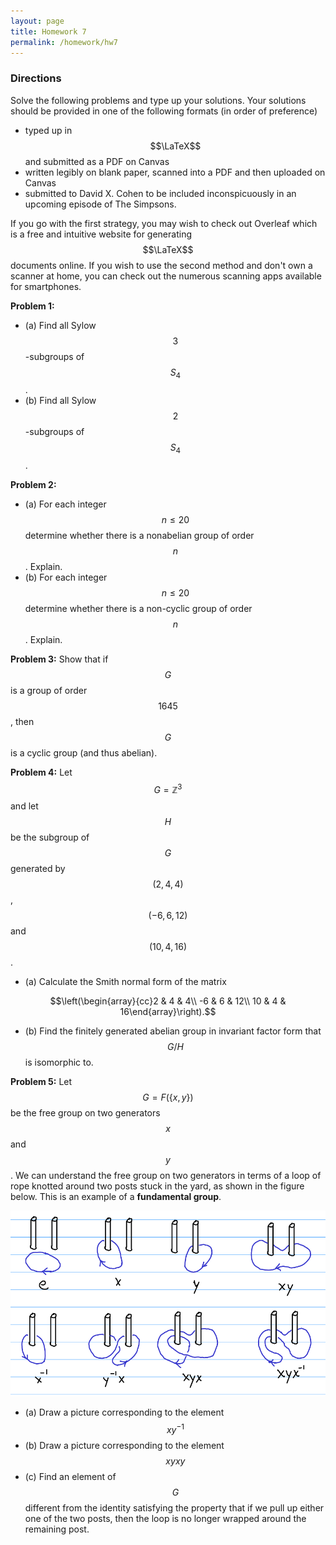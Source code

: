 ```yaml
---
layout: page
title: Homework 7
permalink: /homework/hw7
---
```


### Directions
Solve the following problems and type up your solutions.  Your solutions should be provided in one of the following formats (in order of preference)
* typed up in $$\LaTeX$$ and submitted as a PDF on Canvas
* written legibly on blank paper, scanned into a PDF and then uploaded on Canvas
* submitted to David X. Cohen to be included inconspicuously in an upcoming episode of The Simpsons.

If you go with the first strategy, you may wish to check out Overleaf which is a free and intuitive website for generating $$\LaTeX$$ documents online.
If you wish to use the second method and don't own a scanner at home, you can check out the numerous scanning apps available for smartphones.

**Problem 1:**
* (a) Find all Sylow $$3$$-subgroups of $$S_4$$.
* (b) Find all Sylow $$2$$-subgroups of $$S_4$$.

**Problem 2:**
* (a) For each integer $$n\leq 20$$ determine whether there is a nonabelian group of order $$n$$.  Explain.
* (b) For each integer $$n\leq 20$$ determine whether there is a non-cyclic group of order $$n$$.  Explain.

**Problem 3:** Show that if $$G$$ is a group of order $$1645$$, then $$G$$ is a cyclic group (and thus abelian).

**Problem 4:** Let $$G=\mathbb Z^3$$ and let $$H$$ be the subgroup of $$G$$ generated by $$(2,4,4)$$, $$(-6,6,12)$$ and $$(10,4,16)$$.
* (a) Calculate the Smith normal form of the matrix

$$\left(\begin{array}{cc}2 & 4 & 4\\ -6 & 6 & 12\\ 10 & 4 & 16\end{array}\right).$$

* (b) Find the finitely generated abelian group in invariant factor form that $$G/H$$ is isomorphic to.

**Problem 5:** Let $$G = F(\{x,y\})$$ be the free group on two generators $$x$$ and $$y$$.
We can understand the free group on two generators in terms of a loop of rope knotted around two posts stuck in the yard, as shown in the figure below.
This is an example of a **fundamental group**.

![Symmetries of the triangle](../fig/free-group.png)

* (a) Draw a picture corresponding to the element $$xy^{-1}$$
* (b) Draw a picture corresponding to the element $$xyxy$$
* (c) Find an element of $$G$$ different from the identity satisfying the property that if we pull up either one of the two posts, then the loop is no longer wrapped around the remaining post.

